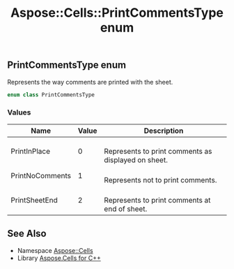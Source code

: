 ﻿---
title: Aspose::Cells::PrintCommentsType enum
linktitle: PrintCommentsType
second_title: Aspose.Cells for C++ API Reference
description: 'Aspose::Cells::PrintCommentsType enum. Represents the way comments are printed with the sheet in C++.'
type: docs
weight: 24000
url: /cpp/aspose.cells/printcommentstype/
---
## PrintCommentsType enum


Represents the way comments are printed with the sheet.

```cpp
enum class PrintCommentsType
```

### Values

| Name | Value | Description |
| --- | --- | --- |
| PrintInPlace | 0 | <br>Represents to print comments as displayed on sheet. |
| PrintNoComments | 1 | <br>Represents not to print comments. |
| PrintSheetEnd | 2 | <br>Represents to print comments at end of sheet. |

## See Also

* Namespace [Aspose::Cells](../)
* Library [Aspose.Cells for C++](../../)
